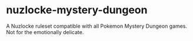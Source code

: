 # nuzlocke-mystery-dungeon
A Nuzlocke ruleset compatible with all Pokemon Mystery Dungeon games. Not for the emotionally delicate.
